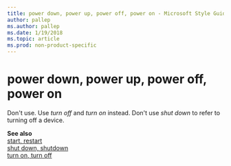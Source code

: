 ```yaml
---
title: power down, power up, power off, power on - Microsoft Style Guide
author: pallep
ms.author: pallep
ms.date: 1/19/2018
ms.topic: article
ms.prod: non-product-specific
---
```


# power down, power up, power off, power on

Don't use. Use *turn off* and *turn on* instead. Don't use *shut down* to refer to turning off a device.

**See also**  
[start, restart](/style-guide/a-z-word-list-term-collections/s/start-restart)  
[shut down, shutdown](/style-guide/a-z-word-list-term-collections/s/shut-down-shutdown)  
[turn on, turn off](/style-guide/a-z-word-list-term-collections/t/turn-on-turn-off)  

